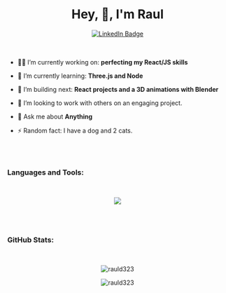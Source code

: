 <h1 align="center">Hey, 👋, I'm Raul </h1>

<div id="badges" align="center">
  <a href="https://www.linkedin.com/in/raul-davila-web/">
    <img src="https://img.shields.io/badge/LinkedIn-blue?style=for-the-badge&logo=linkedin&logoColor=white" alt="LinkedIn Badge"/>
  </a>
</div>

</br>
</br>

- 👨‍💻 I’m currently working on: **perfecting my React/JS skills**

- 🌱 I’m currently learning: **Three.js and Node**

- 🔨 I’m building next: **React projects and a 3D animations with Blender**

- 🤝 I’m looking to work with others on an engaging project.

- 💬 Ask me about **Anything**

- ⚡ Random fact: I have a dog and 2 cats.

</br>
</br>
<h3 align="left">Languages and Tools:</h3>
</br>
<p align="center">
  <img src="https://skillicons.dev/icons?i=html,css,js,react,typescript,jest,nextjs,bootstrap,tailwind,git,github,netlify,d3,styledcomponents,vscode,threejs&perline=7" />
</p>

</br>
</br>

<h3 align="left">GitHub Stats:</h3>
</br>
<p align="center"><img src="https://github-readme-stats.vercel.app/api/top-langs?username=rauld323&show_icons=true&locale=en&layout=compact" alt="rauld323" /></p>

<p align="center"><img  src="https://github-readme-streak-stats.herokuapp.com/?user=rauld323&" alt="rauld323" /></p>

